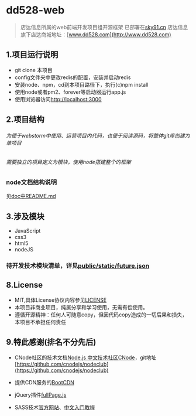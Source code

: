 # dd528-web
 > 店达信息所属的web前端开发项目组开源框架
 > 已部署在[sky91.cn](http://sky91.cn)
 > 店达信息旗下店达商城地址：[www.dd528.com](http://www.dd528.com)

## 1.项目运行说明
* git clone 本项目
* config文件夹中更改redis的配置，安装并启动redis
* 安装node、npm，cd到本项目路径下，执行(c)npm install
* 使用node或者pm2、forever等启动器运行app.js
* 使用浏览器访问[http://localhost:3000](http://localhost:3000)

## 2.项目结构
###### 为便于webstorm中使用、运营项目内代码，也便于阅读源码，将整体git库创建为单项目
###### 需要独立的项目定义为模块，使用node搭建整个的框架
### node文档结构说明
 见[doc中README.md](./doc)
## 3.涉及模块
* JavaScript
* css3
* html5
* nodeJS

### 待开发技术模块清单，详见[public/static/future.json](./public/static/future.json)

## 8.License
* MIT,具体License协议内容参见[LICENSE](./LICENSE)
* 本项目非商业项目，纯属分享和学习使用，无需有偿使用。
* 遵循开源精神：任何人可随意copy，但因代码copy造成的一切后果和损失，本项目不承担任何责任

## 9.特此感谢(排名不分先后)
* CNode社区的技术文档[Node.js 中文技术社区CNode](http://cnodejs.org/)，git地址[https://github.com/cnodejs/nodeclub](https://github.com/cnodejs/nodeclub)
* 提供CDN服务的[BootCDN](http://www.bootcdn.cn/)

* jQuery插件[fullPage.js](https://github.com/alvarotrigo/fullPage.js)

* SASS技术[官方网站](http://sass-lang.com/documentation/file.SASS_REFERENCE.html)、[中文入门教程](http://www.w3cplus.com/sassguide/syntax.html)
